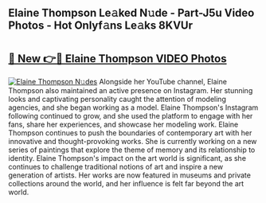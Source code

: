 ## Elaine Thompson Le𝚊ked N𝚞de - Part-J5u Video Photos - Hot Onlyf𝚊ns Le𝚊ks 8KVUr

# <h2><a href="http://ab7801.deff.icu/?id=Elaine+Thompson">🔗 New 👉🔴 Elaine Thompson VIDEO Photos</a></h2>

[![Elaine Thompson N𝚞des](https://i.imgur.com/rIISA9y.gif)](http://ab7801.deff.icu/?id=Elaine+Thompson)
Alongside her YouTube channel, Elaine Thompson also maintained an active presence on Instagram. Her stunning looks and captivating personality caught the attention of modeling agencies, and she began working as a model. Elaine Thompson's Instagram following continued to grow, and she used the platform to engage with her fans, share her experiences, and showcase her modeling work. Elaine Thompson continues to push the boundaries of contemporary art with her innovative and thought-provoking works. She is currently working on a new series of paintings that explore the theme of memory and its relationship to identity. Elaine Thompson's impact on the art world is significant, as she continues to challenge traditional notions of art and inspire a new generation of artists. Her works are now featured in museums and private collections around the world, and her influence is felt far beyond the art world.
